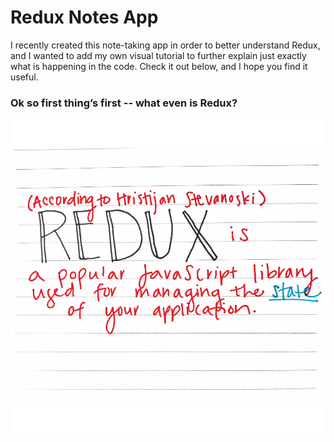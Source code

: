 # Redux Notes App
I recently created this note-taking app in order to better understand Redux, and I wanted to add my own visual tutorial to further explain just exactly what is happening in the code. Check it out below, and I hope you find it useful.

### Ok so first thing’s first -- what even is Redux? 

![Image of Redux definition](./images/Redux-def.png)

